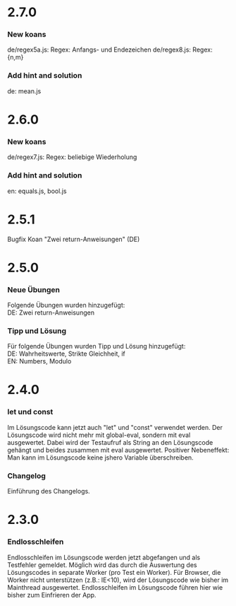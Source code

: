 # 2.7.0

### New koans
de/regex5a.js: Regex: Anfangs- und Endezeichen
de/regex8.js: Regex: {n,m}

### Add hint and solution
de: mean.js 

# 2.6.0

### New koans
de/regex7.js: Regex: beliebige Wiederholung

### Add hint and solution
en: equals.js, bool.js 

# 2.5.1
Bugfix Koan "Zwei return-Anweisungen" (DE)

# 2.5.0

### Neue Übungen
Folgende Übungen wurden hinzugefügt:<br>
DE: Zwei return-Anweisungen

### Tipp und Lösung
Für folgende Übungen wurden Tipp und Lösung hinzugefügt:<br>
DE: Wahrheitswerte, Strikte Gleichheit, if<br>
EN: Numbers, Modulo

# 2.4.0

### let und const
Im Lösungscode kann jetzt auch "let" und "const" verwendet werden.
Der Lösungscode wird nicht mehr mit global-eval, sondern mit eval ausgewertet. Dabei wird der Testaufruf als
String an den Lösungscode gehängt und beides zusammen mit eval ausgewertet.
Positiver Nebeneffekt: Man kann im Lösungscode keine jshero Variable überschreiben.

### Changelog
Einführung des Changelogs.

# 2.3.0

### Endlosschleifen
Endlosschleifen im Lösungscode werden jetzt abgefangen und als Testfehler gemeldet.
Möglich wird das durch die Auswertung des Lösungscodes in separate Worker (pro Test ein Worker).
Für Browser, die Worker nicht unterstützen (z.B.: IE<10), wird der Lösungscode wie bisher im Mainthread ausgewertet.
Endlosschleifen im Lösungscode führen hier wie bisher zum Einfrieren der App.
